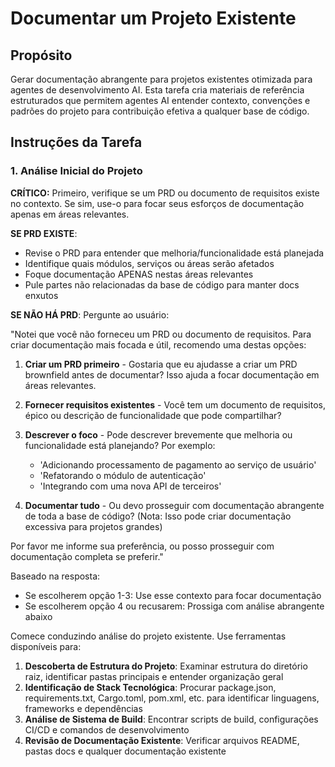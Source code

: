 <!-- Powered by JTECH™ Core -->

# Documentar um Projeto Existente

## Propósito

Gerar documentação abrangente para projetos existentes otimizada para agentes de desenvolvimento AI. Esta tarefa cria materiais de referência estruturados que permitem agentes AI entender contexto, convenções e padrões do projeto para contribuição efetiva a qualquer base de código.

## Instruções da Tarefa

### 1. Análise Inicial do Projeto

**CRÍTICO:** Primeiro, verifique se um PRD ou documento de requisitos existe no contexto. Se sim, use-o para focar seus esforços de documentação apenas em áreas relevantes.

**SE PRD EXISTE**:

- Revise o PRD para entender que melhoria/funcionalidade está planejada
- Identifique quais módulos, serviços ou áreas serão afetados
- Foque documentação APENAS nestas áreas relevantes
- Pule partes não relacionadas da base de código para manter docs enxutos

**SE NÃO HÁ PRD**:
Pergunte ao usuário:

"Notei que você não forneceu um PRD ou documento de requisitos. Para criar documentação mais focada e útil, recomendo uma destas opções:

1. **Criar um PRD primeiro** - Gostaria que eu ajudasse a criar um PRD brownfield antes de documentar? Isso ajuda a focar documentação em áreas relevantes.

2. **Fornecer requisitos existentes** - Você tem um documento de requisitos, épico ou descrição de funcionalidade que pode compartilhar?

3. **Descrever o foco** - Pode descrever brevemente que melhoria ou funcionalidade está planejando? Por exemplo:
   - 'Adicionando processamento de pagamento ao serviço de usuário'
   - 'Refatorando o módulo de autenticação'
   - 'Integrando com uma nova API de terceiros'

4. **Documentar tudo** - Ou devo prosseguir com documentação abrangente de toda a base de código? (Nota: Isso pode criar documentação excessiva para projetos grandes)

Por favor me informe sua preferência, ou posso prosseguir com documentação completa se preferir."

Baseado na resposta:

- Se escolherem opção 1-3: Use esse contexto para focar documentação
- Se escolherem opção 4 ou recusarem: Prossiga com análise abrangente abaixo

Comece conduzindo análise do projeto existente. Use ferramentas disponíveis para:

1. **Descoberta de Estrutura do Projeto**: Examinar estrutura do diretório raiz, identificar pastas principais e entender organização geral
2. **Identificação de Stack Tecnológica**: Procurar package.json, requirements.txt, Cargo.toml, pom.xml, etc. para identificar linguagens, frameworks e dependências
3. **Análise de Sistema de Build**: Encontrar scripts de build, configurações CI/CD e comandos de desenvolvimento
4. **Revisão de Documentação Existente**: Verificar arquivos README, pastas docs e qualquer documentação existente
